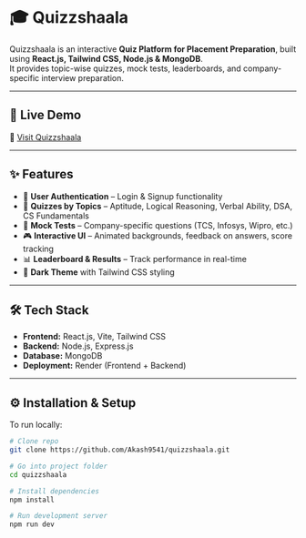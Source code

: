 # 🎓 Quizzshaala

Quizzshaala is an interactive **Quiz Platform for Placement Preparation**, built using **React.js, Tailwind CSS, Node.js & MongoDB**.  
It provides topic-wise quizzes, mock tests, leaderboards, and company-specific interview preparation.

---

## 🚀 Live Demo
🔗 [Visit Quizzshaala](https://quizzshaala.onrender.com)

---

## ✨ Features
- 🔐 **User Authentication** – Login & Signup functionality  
- 📝 **Quizzes by Topics** – Aptitude, Logical Reasoning, Verbal Ability, DSA, CS Fundamentals  
- 🏢 **Mock Tests** – Company-specific questions (TCS, Infosys, Wipro, etc.)  
- 🎮 **Interactive UI** – Animated backgrounds, feedback on answers, score tracking  
- 📊 **Leaderboard & Results** – Track performance in real-time  
- 🌙 **Dark Theme** with Tailwind CSS styling  

---

## 🛠️ Tech Stack
- **Frontend:** React.js, Vite, Tailwind CSS  
- **Backend:** Node.js, Express.js  
- **Database:** MongoDB  
- **Deployment:** Render (Frontend + Backend)  

---

## ⚙️ Installation & Setup
To run locally:

```bash
# Clone repo
git clone https://github.com/Akash9541/quizzshaala.git

# Go into project folder
cd quizzshaala

# Install dependencies
npm install

# Run development server
npm run dev
